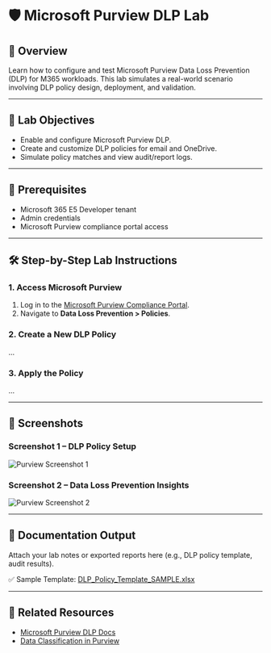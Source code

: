 # 🛡️ Microsoft Purview DLP Lab

## 📌 Overview
Learn how to configure and test Microsoft Purview Data Loss Prevention (DLP) for M365 workloads. This lab simulates a real-world scenario involving DLP policy design, deployment, and validation.

---

## 🧪 Lab Objectives
- Enable and configure Microsoft Purview DLP.
- Create and customize DLP policies for email and OneDrive.
- Simulate policy matches and view audit/report logs.

---

## 🧰 Prerequisites
- Microsoft 365 E5 Developer tenant
- Admin credentials
- Microsoft Purview compliance portal access

---

## 🛠️ Step-by-Step Lab Instructions

### 1. Access Microsoft Purview
1. Log in to the [Microsoft Purview Compliance Portal](https://compliance.microsoft.com/).
2. Navigate to **Data Loss Prevention > Policies**.

### 2. Create a New DLP Policy
...

### 3. Apply the Policy
...

---

## 📸 Screenshots

### Screenshot 1 – DLP Policy Setup
![Purview Screenshot 1](https://raw.githubusercontent.com/Arthur-Mack/grc-portfolio/main/purview-lab/Purview_Screenshot_1.png)

### Screenshot 2 – Data Loss Prevention Insights
![Purview Screenshot 2](https://raw.githubusercontent.com/Arthur-Mack/grc-portfolio/main/purview-lab/Purview_Screenshot_2.png)


---

## 🧾 Documentation Output
Attach your lab notes or exported reports here (e.g., DLP policy template, audit results).

✅ Sample Template: [DLP_Policy_Template_SAMPLE.xlsx](./DLP_Policy_Template_SAMPLE.xlsx)

---

## 🔗 Related Resources
- [Microsoft Purview DLP Docs](https://learn.microsoft.com/en-us/microsoft-365/compliance/dlp-learn-about-dlp)
- [Data Classification in Purview](https://learn.microsoft.com/en-us/microsoft-365/compliance/sensitive-information-type-learn-about)

